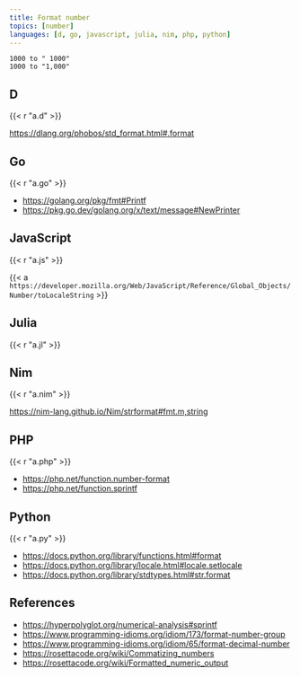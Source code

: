 ```yaml
---
title: Format number
topics: [number]
languages: [d, go, javascript, julia, nim, php, python]
---
```


~~~
1000 to " 1000"
1000 to "1,000"
~~~

## D

{{< r "a.d" >}}

<https://dlang.org/phobos/std_format.html#.format>

## Go

{{< r "a.go" >}}

- <https://golang.org/pkg/fmt#Printf>
- <https://pkg.go.dev/golang.org/x/text/message#NewPrinter>

## JavaScript

{{< r "a.js" >}}

{{< a `https://developer.mozilla.org/Web/JavaScript/Reference/Global_Objects/
Number/toLocaleString` >}}

## Julia

{{< r "a.jl" >}}

## Nim

{{< r "a.nim" >}}

<https://nim-lang.github.io/Nim/strformat#fmt.m,string>

## PHP

{{< r "a.php" >}}

- <https://php.net/function.number-format>
- <https://php.net/function.sprintf>

## Python

{{< r "a.py" >}}

- <https://docs.python.org/library/functions.html#format>
- <https://docs.python.org/library/locale.html#locale.setlocale>
- <https://docs.python.org/library/stdtypes.html#str.format>

## References

- <https://hyperpolyglot.org/numerical-analysis#sprintf>
- <https://www.programming-idioms.org/idiom/173/format-number-group>
- <https://www.programming-idioms.org/idiom/65/format-decimal-number>
- <https://rosettacode.org/wiki/Commatizing_numbers>
- <https://rosettacode.org/wiki/Formatted_numeric_output>
